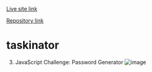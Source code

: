 
[Live site link](https://inawise.github.io/taskinator/)

[Repository link](https://github.com/InaWise/taskinator/blob/main/README.md)



# taskinator
3. JavaScript Challenge: Password Generator
![image](https://user-images.githubusercontent.com/77795818/111086544-fad2c080-84f2-11eb-8d68-90f4d021ac60.png)
